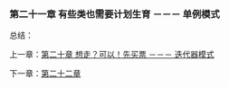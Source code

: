 ### 第二十一章 有些类也需要计划生育 －－－ 单例模式

总结：


上一章：[第二十章 想走？可以！先买票 －－－ 迭代器模式](https://github.com/flyingalex/design-patterns-by-php/blob/master/chapter20.md)

下一章：[第二十二章 ](https://github.com/flyingalex/design-patterns-by-php/blob/master/chapter22.md) 